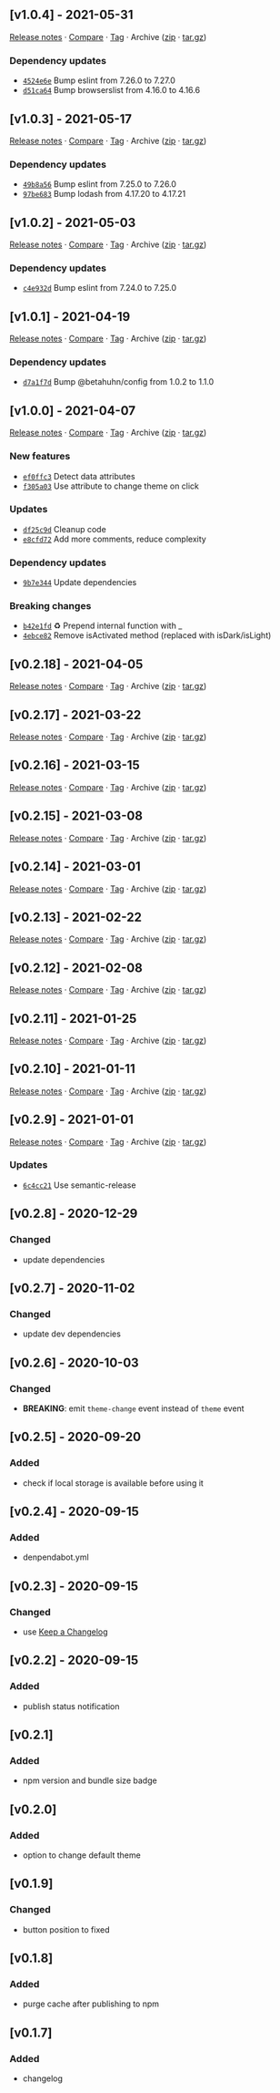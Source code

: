 ## [v1.0.4] - 2021-05-31

[Release notes](https://github.com/BetaHuhn/drkmd.js/releases/tag/v1.0.4) · [Compare](https://github.com/BetaHuhn/drkmd.js/compare/v1.0.3...v1.0.4) · [Tag](https://github.com/BetaHuhn/drkmd.js/tree/v1.0.4) · Archive ([zip](https://github.com/BetaHuhn/drkmd.js/archive/v1.0.4.zip) · [tar.gz](https://github.com/BetaHuhn/drkmd.js/archive/v1.0.4.tar.gz))

### Dependency updates

- [`4524e6e`](https://github.com/BetaHuhn/drkmd.js/commit/4524e6e)  Bump eslint from 7.26.0 to 7.27.0
- [`d51ca64`](https://github.com/BetaHuhn/drkmd.js/commit/d51ca64)  Bump browserslist from 4.16.0 to 4.16.6

## [v1.0.3] - 2021-05-17

[Release notes](https://github.com/BetaHuhn/drkmd.js/releases/tag/v1.0.3) · [Compare](https://github.com/BetaHuhn/drkmd.js/compare/v1.0.2...v1.0.3) · [Tag](https://github.com/BetaHuhn/drkmd.js/tree/v1.0.3) · Archive ([zip](https://github.com/BetaHuhn/drkmd.js/archive/v1.0.3.zip) · [tar.gz](https://github.com/BetaHuhn/drkmd.js/archive/v1.0.3.tar.gz))

### Dependency updates

- [`49b8a56`](https://github.com/BetaHuhn/drkmd.js/commit/49b8a56)  Bump eslint from 7.25.0 to 7.26.0
- [`97be683`](https://github.com/BetaHuhn/drkmd.js/commit/97be683)  Bump lodash from 4.17.20 to 4.17.21

## [v1.0.2] - 2021-05-03

[Release notes](https://github.com/BetaHuhn/drkmd.js/releases/tag/v1.0.2) · [Compare](https://github.com/BetaHuhn/drkmd.js/compare/v1.0.1...v1.0.2) · [Tag](https://github.com/BetaHuhn/drkmd.js/tree/v1.0.2) · Archive ([zip](https://github.com/BetaHuhn/drkmd.js/archive/v1.0.2.zip) · [tar.gz](https://github.com/BetaHuhn/drkmd.js/archive/v1.0.2.tar.gz))

### Dependency updates

- [`c4e932d`](https://github.com/BetaHuhn/drkmd.js/commit/c4e932d)  Bump eslint from 7.24.0 to 7.25.0

## [v1.0.1] - 2021-04-19

[Release notes](https://github.com/BetaHuhn/drkmd.js/releases/tag/v1.0.1) · [Compare](https://github.com/BetaHuhn/drkmd.js/compare/v1.0.0...v1.0.1) · [Tag](https://github.com/BetaHuhn/drkmd.js/tree/v1.0.1) · Archive ([zip](https://github.com/BetaHuhn/drkmd.js/archive/v1.0.1.zip) · [tar.gz](https://github.com/BetaHuhn/drkmd.js/archive/v1.0.1.tar.gz))

### Dependency updates

- [`d7a1f7d`](https://github.com/BetaHuhn/drkmd.js/commit/d7a1f7d)  Bump @betahuhn/config from 1.0.2 to 1.1.0

## [v1.0.0] - 2021-04-07

[Release notes](https://github.com/BetaHuhn/drkmd.js/releases/tag/v1.0.0) · [Compare](https://github.com/BetaHuhn/drkmd.js/compare/v0.2.18...v1.0.0) · [Tag](https://github.com/BetaHuhn/drkmd.js/tree/v1.0.0) · Archive ([zip](https://github.com/BetaHuhn/drkmd.js/archive/v1.0.0.zip) · [tar.gz](https://github.com/BetaHuhn/drkmd.js/archive/v1.0.0.tar.gz))

### New features

- [`ef0ffc3`](https://github.com/BetaHuhn/drkmd.js/commit/ef0ffc3)  Detect data attributes
- [`f305a03`](https://github.com/BetaHuhn/drkmd.js/commit/f305a03)  Use attribute to change theme on click

### Updates

- [`df25c9d`](https://github.com/BetaHuhn/drkmd.js/commit/df25c9d)  Cleanup code
- [`e8cfd72`](https://github.com/BetaHuhn/drkmd.js/commit/e8cfd72)  Add more comments, reduce complexity

### Dependency updates

- [`9b7e344`](https://github.com/BetaHuhn/drkmd.js/commit/9b7e344)  Update dependencies

### Breaking changes

- [`b42e1fd`](https://github.com/BetaHuhn/drkmd.js/commit/b42e1fd) ♻️ Prepend internal function with _
- [`4ebce82`](https://github.com/BetaHuhn/drkmd.js/commit/4ebce82)  Remove isActivated method (replaced with isDark/isLight)

## [v0.2.18] - 2021-04-05

[Release notes](https://github.com/BetaHuhn/drkmd.js/releases/tag/v0.2.18) · [Compare](https://github.com/BetaHuhn/drkmd.js/compare/v0.2.17...v0.2.18) · [Tag](https://github.com/BetaHuhn/drkmd.js/tree/v0.2.18) · Archive ([zip](https://github.com/BetaHuhn/drkmd.js/archive/v0.2.18.zip) · [tar.gz](https://github.com/BetaHuhn/drkmd.js/archive/v0.2.18.tar.gz))

## [v0.2.17] - 2021-03-22

[Release notes](https://github.com/BetaHuhn/drkmd.js/releases/tag/v0.2.17) · [Compare](https://github.com/BetaHuhn/drkmd.js/compare/v0.2.16...v0.2.17) · [Tag](https://github.com/BetaHuhn/drkmd.js/tree/v0.2.17) · Archive ([zip](https://github.com/BetaHuhn/drkmd.js/archive/v0.2.17.zip) · [tar.gz](https://github.com/BetaHuhn/drkmd.js/archive/v0.2.17.tar.gz))

## [v0.2.16] - 2021-03-15

[Release notes](https://github.com/BetaHuhn/drkmd.js/releases/tag/v0.2.16) · [Compare](https://github.com/BetaHuhn/drkmd.js/compare/v0.2.15...v0.2.16) · [Tag](https://github.com/BetaHuhn/drkmd.js/tree/v0.2.16) · Archive ([zip](https://github.com/BetaHuhn/drkmd.js/archive/v0.2.16.zip) · [tar.gz](https://github.com/BetaHuhn/drkmd.js/archive/v0.2.16.tar.gz))

## [v0.2.15] - 2021-03-08

[Release notes](https://github.com/BetaHuhn/drkmd.js/releases/tag/v0.2.15) · [Compare](https://github.com/BetaHuhn/drkmd.js/compare/v0.2.14...v0.2.15) · [Tag](https://github.com/BetaHuhn/drkmd.js/tree/v0.2.15) · Archive ([zip](https://github.com/BetaHuhn/drkmd.js/archive/v0.2.15.zip) · [tar.gz](https://github.com/BetaHuhn/drkmd.js/archive/v0.2.15.tar.gz))

## [v0.2.14] - 2021-03-01

[Release notes](https://github.com/BetaHuhn/drkmd.js/releases/tag/v0.2.14) · [Compare](https://github.com/BetaHuhn/drkmd.js/compare/v0.2.13...v0.2.14) · [Tag](https://github.com/BetaHuhn/drkmd.js/tree/v0.2.14) · Archive ([zip](https://github.com/BetaHuhn/drkmd.js/archive/v0.2.14.zip) · [tar.gz](https://github.com/BetaHuhn/drkmd.js/archive/v0.2.14.tar.gz))

## [v0.2.13] - 2021-02-22

[Release notes](https://github.com/BetaHuhn/drkmd.js/releases/tag/v0.2.13) · [Compare](https://github.com/BetaHuhn/drkmd.js/compare/v0.2.12...v0.2.13) · [Tag](https://github.com/BetaHuhn/drkmd.js/tree/v0.2.13) · Archive ([zip](https://github.com/BetaHuhn/drkmd.js/archive/v0.2.13.zip) · [tar.gz](https://github.com/BetaHuhn/drkmd.js/archive/v0.2.13.tar.gz))

## [v0.2.12] - 2021-02-08

[Release notes](https://github.com/BetaHuhn/drkmd.js/releases/tag/v0.2.12) · [Compare](https://github.com/BetaHuhn/drkmd.js/compare/v0.2.11...v0.2.12) · [Tag](https://github.com/BetaHuhn/drkmd.js/tree/v0.2.12) · Archive ([zip](https://github.com/BetaHuhn/drkmd.js/archive/v0.2.12.zip) · [tar.gz](https://github.com/BetaHuhn/drkmd.js/archive/v0.2.12.tar.gz))

## [v0.2.11] - 2021-01-25

[Release notes](https://github.com/BetaHuhn/drkmd.js/releases/tag/v0.2.11) · [Compare](https://github.com/BetaHuhn/drkmd.js/compare/v0.2.10...v0.2.11) · [Tag](https://github.com/BetaHuhn/drkmd.js/tree/v0.2.11) · Archive ([zip](https://github.com/BetaHuhn/drkmd.js/archive/v0.2.11.zip) · [tar.gz](https://github.com/BetaHuhn/drkmd.js/archive/v0.2.11.tar.gz))

## [v0.2.10] - 2021-01-11

[Release notes](https://github.com/BetaHuhn/drkmd.js/releases/tag/v0.2.10) · [Compare](https://github.com/BetaHuhn/drkmd.js/compare/v0.2.9...v0.2.10) · [Tag](https://github.com/BetaHuhn/drkmd.js/tree/v0.2.10) · Archive ([zip](https://github.com/BetaHuhn/drkmd.js/archive/v0.2.10.zip) · [tar.gz](https://github.com/BetaHuhn/drkmd.js/archive/v0.2.10.tar.gz))

## [v0.2.9] - 2021-01-01

[Release notes](https://github.com/BetaHuhn/drkmd.js/releases/tag/v0.2.9) · [Compare](https://github.com/BetaHuhn/drkmd.js/compare/v0.2.8...v0.2.9) · [Tag](https://github.com/BetaHuhn/drkmd.js/tree/v0.2.9) · Archive ([zip](https://github.com/BetaHuhn/drkmd.js/archive/v0.2.9.zip) · [tar.gz](https://github.com/BetaHuhn/drkmd.js/archive/v0.2.9.tar.gz))

### Updates

- [`6c4cc21`](https://github.com/BetaHuhn/drkmd.js/commit/6c4cc21)  Use semantic-release

## [v0.2.8] - 2020-12-29
### Changed
- update dependencies

## [v0.2.7] - 2020-11-02
### Changed
- update dev dependencies

## [v0.2.6] - 2020-10-03
### Changed
- **BREAKING**: emit `theme-change` event instead of `theme` event

## [v0.2.5] - 2020-09-20
### Added
- check if local storage is available before using it

## [v0.2.4] - 2020-09-15
### Added
- denpendabot.yml

## [v0.2.3] - 2020-09-15
### Changed
- use [Keep a Changelog](https://keepachangelog.com/en/1.0.0/)

## [v0.2.2] - 2020-09-15
### Added
- publish status notification

## [v0.2.1]
### Added
- npm version and bundle size badge 

## [v0.2.0]
### Added
- option to change default theme

## [v0.1.9]
### Changed
- button position to fixed

## [v0.1.8]
### Added
- purge cache after publishing to npm

## [v0.1.7]
### Added
- changelog
